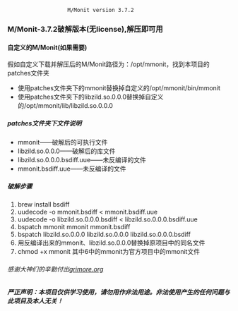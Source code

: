  
                       M/Monit version 3.7.2
 
### M/Monit-3.7.2破解版本(无license),解压即可用
#### 自定义的M/Monit(如果需要)
假如自定义下载并解压后的M/Monit路径为：/opt/mmonit，找到本项目的patches文件夹
- 使用patches文件夹下的mmonit替换掉自定义的/opt/mmonit/bin/mmonit
- 使用patches文件夹下的libzild.so.0.0.0替换掉自定义的/opt/mmonit/lib/libzild.so.0.0.0

##### patches文件夹下文件说明
- mmonit——破解后的可执行文件
- libzild.so.0.0.0——破解后的库文件
- libzild.so.0.0.0.bsdiff.uue——未反编译的文件
- mmonit.bsdiff.uue——未反编译的文件

##### 破解步骤
1. brew install bsdiff
2. uudecode -o mmonit.bsdiff < mmonit.bsdiff.uue
3. uudecode -o libzild.so.0.0.0.bsdiff < libzild.so.0.0.0.bsdiff.uue
4. bspatch mmonit mmonit mmonit.bsdiff
5. bspatch libzild.so.0.0.0 libzild.so.0.0.0 libzild.so.0.0.0.bsdiff
6. 用反编译出来的mmonit、libzild.so.0.0.0替换掉原项目中的同名文件
7. chmod +x mmonit
其中6中的mmonit为官方项目中的mmonit文件

###### 感谢大神们的辛勤付出[grimore.org](http://grimore.org/cracks)

##### 严正声明：本项目仅供学习使用，请勿用作非法用途。非法使用产生的任何问题与此项目及本人无关！
